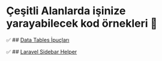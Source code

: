 # Çeşitli Alanlarda işinize yarayabilecek kod örnekleri :dizzy:

:white_check_mark: ## [Data Tables İpuçları](https://github.com/Mtemizce/freelibrary/blob/main/datatable.md) 

:white_check_mark: ## [Laravel Sidebar Helper ](https://github.com/Mtemizce/freelibrary/blob/main/SidebarHelper.md)
